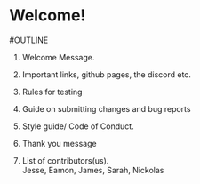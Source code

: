 # Welcome!

#OUTLINE

1. Welcome Message.


2. Important links, github pages, the discord etc.


3. Rules for testing


4. Guide on submitting changes and bug reports


5. Style guide/ Code of Conduct.


6. Thank you message


7. List of contributors(us).
<br>Jesse, Eamon, James, Sarah, Nickolas
